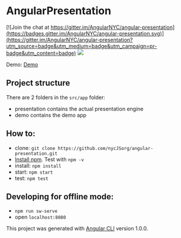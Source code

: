 # AngularPresentation

[![Join the chat at https://gitter.im/AngularNYC/angular-presentation](https://badges.gitter.im/AngularNYC/angular-presentation.svg)](https://gitter.im/AngularNYC/angular-presentation?utm_source=badge&utm_medium=badge&utm_campaign=pr-badge&utm_content=badge)
<a href="https://codeclimate.com/github/nycJSorg/angular-presentation/coverage"><img src="https://codeclimate.com/github/nycJSorg/angular-presentation/badges/coverage.svg" /></a>

Demo: [Demo](https://codelab.fun)

## Project structure
There are 2 folders in the `src/app` folder:

* presentation contains the actual presentation engine
* demo contains the demo app


## How to: 
- clone: `git clone https://github.com/nycJSorg/angular-presentation.git`
- [Install npm](https://nodejs.org/en/download/). Test with `npm -v`
- install: `npm install`
- start: `npm start`
- test: `npm test`

## Developing for offline mode:
- `npm run sw-serve`
- open `localhost:8080`

This project was generated with [Angular CLI](https://github.com/angular/angular-cli) version 1.0.0.
